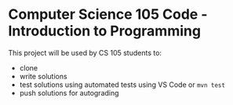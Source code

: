 # Computer Science 105 Code - Introduction to Programming

This project will be used by CS 105 students to:
- clone
- write solutions
- test solutions using automated tests using VS Code or `mvn test`
- push solutions for autograding
